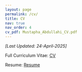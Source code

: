 ```yaml
---
layout: page
permalink: /cv/
title: CV
nav: true
nav_order: 4
cv_pdf: Mustapha_Abdullahi_CV.pdf
---
```


*[Last Updated: 24-April-2025]*

Full Curriculum Vitae:  [CV](/assets/pdf/Mustapha_Abdullahi_CV.pdf)

Resume: [Resume](/assets/pdf/Mustapha_Abdullahi_Resume.pdf)